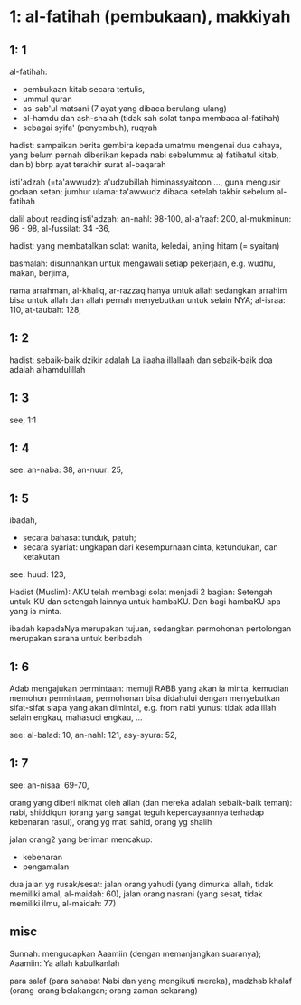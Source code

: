 # 1: al-fatihah (pembukaan), makkiyah

## 1: 1
al-fatihah:
* pembukaan kitab secara tertulis,
* ummul quran
* as-sab'ul matsani (7 ayat yang dibaca berulang-ulang)
* al-hamdu dan ash-shalah (tidak sah solat tanpa membaca al-fatihah)
* sebagai syifa' (penyembuh), ruqyah

hadist:
sampaikan berita gembira kepada umatmu mengenai dua cahaya,
yang belum pernah diberikan kepada nabi sebelummu:
a) fatihatul kitab, dan
b) bbrp ayat terakhir surat al-baqarah

isti'adzah (=ta'awwudz): a'udzubillah himinassyaitoon ...,
guna mengusir godaan setan;
jumhur ulama: ta'awwudz dibaca setelah takbir sebelum al-fatihah

dalil about reading isti'adzah:
an-nahl: 98-100,
al-a'raaf: 200,
al-mukminun: 96 - 98,
al-fussilat: 34 -36,

hadist:
yang membatalkan solat: wanita, keledai, anjing hitam (= syaitan)

basmalah:
disunnahkan untuk mengawali setiap pekerjaan, e.g.
wudhu, makan, berjima,

nama arrahman, al-khaliq, ar-razzaq hanya untuk allah
sedangkan arrahim bisa untuk allah dan
allah pernah menyebutkan untuk selain NYA;
al-israa: 110,
at-taubah: 128,

## 1: 2
hadist:
sebaik-baik dzikir adalah La ilaaha illallaah
dan sebaik-baik doa adalah alhamdulillah

## 1: 3
see, 1:1

## 1: 4
see:
an-naba: 38,
an-nuur: 25,

## 1: 5
ibadah,
* secara bahasa: tunduk, patuh;
* secara syariat: ungkapan dari kesempurnaan cinta, ketundukan, dan ketakutan

see:
huud: 123,

Hadist (Muslim):
AKU telah membagi solat menjadi 2 bagian:
Setengah untuk-KU dan setengah lainnya untuk hambaKU.
Dan bagi hambaKU apa yang ia minta.

ibadah kepadaNya merupakan tujuan, sedangkan
permohonan pertolongan merupakan sarana untuk beribadah

## 1: 6
Adab mengajukan permintaan:
memuji RABB yang akan ia minta,
kemudian memohon permintaan,
permohonan bisa didahului dengan menyebutkan sifat-sifat siapa yang akan dimintai,
e.g. from nabi yunus: tidak ada illah selain engkau, mahasuci engkau, ...

see:
al-balad: 10,
an-nahl: 121,
asy-syura: 52,

## 1: 7
see:
an-nisaa: 69-70,

orang yang diberi nikmat oleh allah (dan mereka adalah sebaik-baik teman):
nabi,
shiddiqun (orang yang sangat teguh kepercayaannya terhadap kebenaran rasul),
orang yg mati sahid,
orang yg shalih

jalan orang2 yang beriman mencakup:
* kebenaran
* pengamalan

dua jalan yg rusak/sesat:
jalan orang yahudi (yang dimurkai allah, tidak memiliki amal, al-maidah: 60),
jalan orang nasrani (yang sesat, tidak memiliki ilmu, al-maidah: 77)

## misc
Sunnah: mengucapkan Aaamiin (dengan memanjangkan suaranya);
Aaamiin: Ya allah kabulkanlah

para salaf (para sahabat Nabi dan yang mengikuti mereka),
madzhab khalaf (orang-orang belakangan; orang zaman sekarang)

